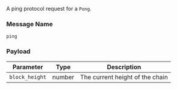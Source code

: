 A ping protocol request for a `Pong`.

### Message Name

`ping`

### Payload

| Parameter        | Type   |            Description            |
|:----------------:|--------|:---------------------------------:|
| `block_height`   | number | The current height of the chain   |
